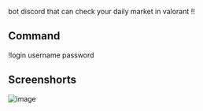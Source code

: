 bot discord that can check your daily market in valorant !!
## Command
!login username password

## Screenshorts

![image](https://user-images.githubusercontent.com/76035505/209014688-897c7c1a-8622-4efc-adde-ea46c0599b82.png)
